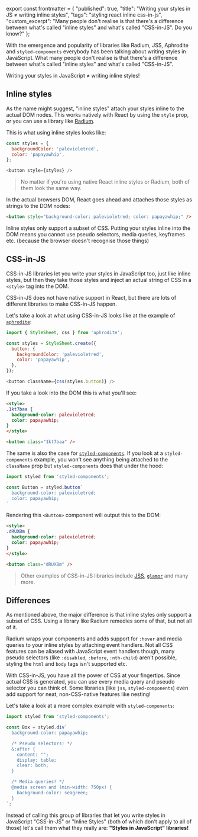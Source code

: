 export const frontmatter = {
  "published": true,
  "title": "Writing your styles in JS ≠ writing inline styles",
  "tags": "styling react inline css-in-js",
  "custom_excerpt": "Many people don't realise is that there's a difference between what's called \"inline styles\" and what's called \"CSS-in-JS\". Do you know?"
};



With the emergence and popularity of libraries like Radium, JSS, Aphrodite and `styled-components` everybody has been talking about writing styles in JavaScript. What many people don't realise is that there's a difference between what's called "inline styles" and what's called "CSS-in-JS".

Writing your styles in JavaScript ≠ writing inline styles!

## Inline styles

As the name might suggest, "inline styles" attach your styles inline to the actual DOM nodes. This works natively with React by using the `style` prop, or you can use a library like [Radium](https://github.com/FormidableLabs/radium).

This is what using inline styles looks like:

```javascript
const styles = {
  backgroundColor: 'palevioletred',
  color: 'papayawhip',
};

<button style={styles} />
```

> No matter if you're using native React inline styles or Radium, both of them look the same way.

In the actual browsers DOM, React goes ahead and attaches those styles as strings to the DOM nodes:

```html
<button style="background-color: palevioletred; color: papayawhip;" />
```

Inline styles only support a subset of CSS. Putting your styles inline into the DOM means you cannot use pseudo selectors, media queries, keyframes etc. (because the browser doesn't recognise those things)

## CSS-in-JS

CSS-in-JS libraries let you write your styles in JavaScript too, just like inline styles, but then they take those styles and inject an actual string of CSS in a `<style>` tag into the DOM.

CSS-in-JS does not have native support in React, but there are lots of different libraries to make CSS-in-JS happen.

Let's take a look at what using CSS-in-JS looks like at the example of [`aphrodite`](https://github.com/khan/aphrodite):

```javascript
import { StyleSheet, css } from 'aphrodite';

const styles = StyleSheet.create({
  button: {
    backgroundColor: 'palevioletred',
    color: 'papayawhip',
  },
});

<button className={css(styles.button)} />
```

If you take a look into the DOM this is what you'll see:

```html
<style>
.1kt7baa {
  background-color: palevioletred;
  color: papayawhip;
}
</style>

<button class="1kt7baa" />
```

The same is also the case for [`styled-components`](https://github.com/styled-components/styled-components). If you look at a `styled-components` example, you won't see anything being attached to the `className` prop but `styled-components` does that under the hood:

```javascript
import styled from 'styled-components';

const Button = styled.button`
  background-color: palevioletred;
  color: papayawhip;
`
```

Rendering this `<Button>` component will output this to the DOM:

```html
<style>
.dRUXBm {
  background-color: palevioletred;
  color: papayawhip;
}
</style>

<button class="dRUXBm" />
```

> Other examples of CSS-in-JS libraries include [JSS](https://github.com/cssinjs/jss), [`glamor`](https://github.com/threepointone/glamor) and many more.

## Differences

As mentioned above, the major difference is that inline styles only support a subset of CSS. Using a library like Radium remedies some of that, but not all of it.

Radium wraps your components and adds support for `:hover` and media queries to your inline styles by attaching event handlers. Not all CSS features can be aliased with JavaScript event handlers though, many pseudo selectors (like `:disabled`, `:before`, `:nth-child`) aren't possible, styling the `html` and `body` tags isn't supported etc.

With CSS-in-JS, you have all the power of CSS at your fingertips. Since actual CSS is generated, you can use every media query and pseudo selector you can think of. Some libraries (like `jss`, `styled-components`) even add support for neat, non-CSS-native features like nesting!

Let's take a look at a more complex example with `styled-components`:

```javascript
import styled from 'styled-components';

const Box = styled.div`
  background-color: papayawhip;

  /* Pseudo selectors! */
  &:after {
    content: "";
    display: table;
    clear: both;
  }

  /* Media queries! */
  @media screen and (min-width: 750px) {
    background-color: seagreen;
  }
`;
```

Instead of calling  this group of libraries that let you write styles in JavaScript "CSS-in-JS" or "Inline Styles" (both of which don't apply to all of those) let's call them what they really are: **"Styles in JavaScript" libraries!**
